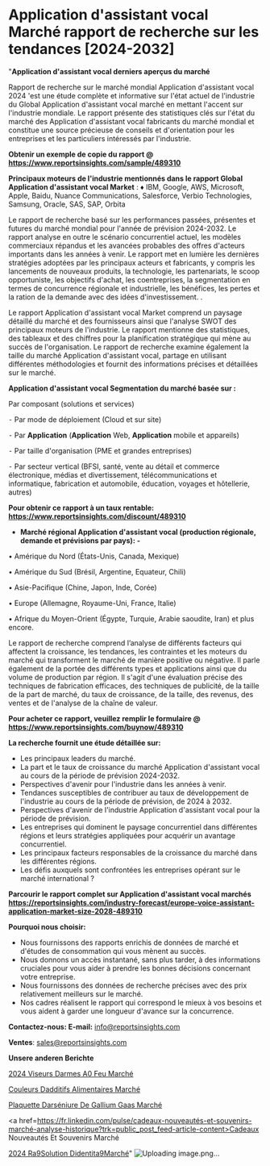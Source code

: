 # Application d'assistant vocal Marché rapport de recherche sur les tendances [2024-2032]

"<strong>Application d'assistant vocal derniers aperçus du marché</strong>

Rapport de recherche sur le marché mondial Application d'assistant vocal 2024 'est une étude complète et informative sur l'état actuel de l'industrie du Global Application d'assistant vocal marché en mettant l'accent sur l'industrie mondiale. Le rapport présente des statistiques clés sur l'état du marché des Application d'assistant vocal fabricants du marché mondial et constitue une source précieuse de conseils et d'orientation pour les entreprises et les particuliers intéressés par l'industrie.

<strong>Obtenir un exemple de copie du rapport @ <a href=https://www.reportsinsights.com/sample/489310>https://www.reportsinsights.com/sample/489310</a></strong>

<strong>Principaux moteurs de l'industrie mentionnés dans le rapport Global Application d'assistant vocal Market</strong> :
♦ IBM, Google, AWS, Microsoft, Apple, Baidu, Nuance Communications, Salesforce, Verbio Technologies, Samsung, Oracle, SAS, SAP, Orbita

Le rapport de recherche basé sur les performances passées, présentes et futures du marché mondial pour l'année de prévision 2024-2032. Le rapport analyse en outre le scénario concurrentiel actuel, les modèles commerciaux répandus et les avancées probables des offres d'acteurs importants dans les années à venir. Le rapport met en lumière les dernières stratégies adoptées par les principaux acteurs et fabricants, y compris les lancements de nouveaux produits, la technologie, les partenariats, le scoop opportuniste, les objectifs d'achat, les coentreprises, la segmentation en termes de concurrence régionale et industrielle, les bénéfices, les pertes et la ration de la demande avec des idées d'investissement. .

Le rapport Application d'assistant vocal Market comprend un paysage détaillé du marché et des fournisseurs ainsi que l'analyse SWOT des principaux moteurs de l'industrie. Le rapport mentionne des statistiques, des tableaux et des chiffres pour la planification stratégique qui mène au succès de l'organisation. Le rapport de recherche examine également la taille du marché Application d'assistant vocal, partage en utilisant différentes méthodologies et fournit des informations précises et détaillées sur le marché.

<strong>Application d'assistant vocal Segmentation du marché basée sur :</strong>

Par composant (solutions et services)


⁃ Par mode de déploiement (Cloud et sur site)


⁃ Par <strong>Application</strong> (<strong>Application</strong> Web, <strong>Application</strong> mobile et appareils)


⁃ Par taille d'organisation (PME et grandes entreprises)


⁃ Par secteur vertical (BFSI, santé, vente au détail et commerce électronique, médias et divertissement, télécommunications et informatique, fabrication et automobile, éducation, voyages et hôtellerie, autres)

<strong>Pour obtenir ce rapport à un taux rentable: <a href=https://www.reportsinsights.com/discount/489310>https://www.reportsinsights.com/discount/489310</a></strong>
<ul>
  <li><strong>Marché régional Application d'assistant vocal (production régionale, demande et prévisions par pays): -</strong></li>
</ul>
• Amérique du Nord (États-Unis, Canada, Mexique)

• Amérique du Sud (Brésil, Argentine, Equateur, Chili)

• Asie-Pacifique (Chine, Japon, Inde, Corée)

• Europe (Allemagne, Royaume-Uni, France, Italie)

• Afrique du Moyen-Orient (Égypte, Turquie, Arabie saoudite, Iran) et plus encore.

Le rapport de recherche comprend l’analyse de différents facteurs qui affectent la croissance, les tendances, les contraintes et les moteurs du marché qui transforment le marché de manière positive ou négative. Il parle également de la portée des différents types et applications ainsi que du volume de production par région. Il s'agit d'une évaluation précise des techniques de fabrication efficaces, des techniques de publicité, de la taille de la part de marché, du taux de croissance, de la taille, des revenus, des ventes et de l'analyse de la chaîne de valeur.

<strong>Pour acheter ce rapport, veuillez remplir le formulaire @   <a href=https://www.reportsinsights.com/buynow/489310>https://www.reportsinsights.com/buynow/489310</a></strong>

<strong>La recherche fournit une étude détaillée sur:</strong>
<ul>
  <li>Les principaux leaders du marché.</li>
  <li>La part et le taux de croissance du marché Application d'assistant vocal au cours de la période de prévision 2024-2032.</li>
  <li>Perspectives d'avenir pour l'industrie dans les années à venir.</li>
  <li>Tendances susceptibles de contribuer au taux de développement de l'industrie au cours de la période de prévision, de 2024 à 2032.</li>
  <li>Perspectives d'avenir de l'industrie Application d'assistant vocal pour la période de prévision.</li>
  <li>Les entreprises qui dominent le paysage concurrentiel dans différentes régions et leurs stratégies appliquées pour acquérir un avantage concurrentiel.</li>
  <li>Les principaux facteurs responsables de la croissance du marché dans les différentes régions.</li>
  <li>Les défis auxquels sont confrontées les entreprises opérant sur le marché international ?</li>
</ul>

<strong>Parcourir le rapport complet sur Application d'assistant vocal marchés <a href=https://reportsinsights.com/industry-forecast/europe-voice-assistant-application-market-size-2028-489310>https://reportsinsights.com/industry-forecast/europe-voice-assistant-application-market-size-2028-489310</a></strong>

<strong>Pourquoi nous choisir:</strong>
<ul>
  <li>Nous fournissons des rapports enrichis de données de marché et d'études de consommation qui vous mènent au succès.</li>
  <li>Nous donnons un accès instantané, sans plus tarder, à des informations cruciales pour vous aider à prendre les bonnes décisions concernant votre entreprise.</li>
  <li>Nous fournissons des données de recherche précises avec des prix relativement meilleurs sur le marché.</li>
  <li>Nos cadres réalisent le rapport qui correspond le mieux à vos besoins et vous aident à garder une longueur d'avance sur la concurrence.</li>
</ul>
<strong>Contactez-nous:
</strong><strong>E-mail:</strong> <a href=mailto:info@reportsinsights.com>info@reportsinsights.com</a>

<strong>Ventes</strong>: <a href=mailto:sales@reportsinsights.com>sales@reportsinsights.com</a>

<strong>Unsere anderen Berichte</strong>

<a href=https://www.linkedin.com/pulse/2024-viseurs-darmes-%C3%A0-feu-march%C3%A9-rapport--jmy1c/>2024 Viseurs Darmes A0 Feu Marché</a>

<a href=https://www.linkedin.com/pulse/couleurs-dadditifs-alimentaires-march%C3%A9-2024-part-copyc/>Couleurs Dadditifs Alimentaires Marché</a>

<a href=https://www.linkedin.com/pulse/plaquette-darséniure-de-gallium-gaas-marché-analyse-hcaqc/>Plaquette Darséniure De Gallium Gaas Marché</a>

<a href=https://fr.linkedin.com/pulse/cadeaux-nouveautés-et-souvenirs-marché-analyse-historique?trk=public_post_feed-article-content>Cadeaux Nouveautés Et Souvenirs Marché</a>

<a href=https://www.linkedin.com/pulse/2024-r%C3%A9solution-didentit%C3%A9march%C3%A9-aper%C3%A7us-de-lindustrie-tdudf/>2024 Ra9Solution Didentita9Marché</a>"
![Uploading image.png…]()

